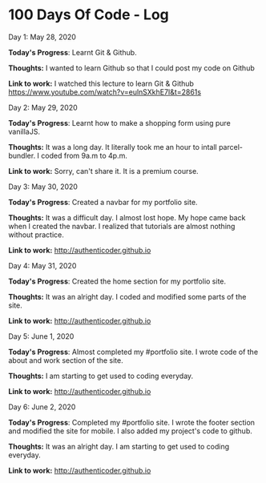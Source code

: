 # 100 Days Of Code - Log

Day 1: May 28, 2020

**Today's Progress**: Learnt Git & Github.

**Thoughts:** I wanted to learn Github so that I could post my code on Github

**Link to work:** I watched this lecture to learn Git & Github https://www.youtube.com/watch?v=eulnSXkhE7I&t=2861s

Day 2: May 29, 2020

**Today's Progress**: Learnt how to make a shopping form using pure vanillaJS.

**Thoughts:** It was a long day. It literally took me an hour to intall parcel-bundler. I coded from 9a.m to 4p.m. 

**Link to work:** Sorry, can't share it. It is a premium course.

Day 3: May 30, 2020

**Today's Progress**: Created a navbar for my portfolio site. 

**Thoughts:** It was a difficult day. I almost lost hope. My hope came back when I created the navbar. I realized that tutorials are almost nothing without practice. 

**Link to work:** http://authenticoder.github.io

Day 4: May 31, 2020

**Today's Progress**: Created the home section for my portfolio site. 

**Thoughts:** It was an alright day. I coded and modified some parts of the site.  

**Link to work:** http://authenticoder.github.io

Day 5: June 1, 2020

**Today's Progress**: Almost completed my #portfolio site. I wrote code of the about and work section of the site.

**Thoughts:** I am starting to get used to coding everyday.

**Link to work:** http://authenticoder.github.io


Day 6: June 2, 2020

**Today's Progress**: Completed my #portfolio site. I wrote the footer section and modified the site for mobile. I also added my project's code to github.

**Thoughts:** It was an alright day. I am starting to get used to coding everyday.

**Link to work:** http://authenticoder.github.io

